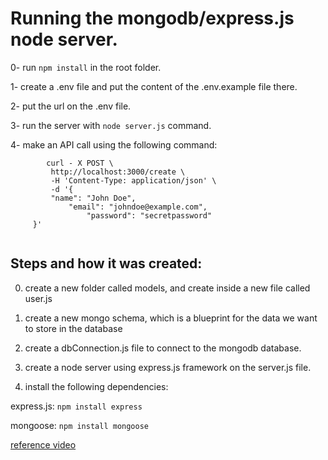 # Running the mongodb/express.js node server.

0- run `npm install` in the root folder.

1- create a .env file and put the content of the .env.example file there.

2- put the url on the .env file.

3- run the server with `node server.js` command.

4- make an API call using the following command:

````
        curl - X POST \
         http://localhost:3000/create \
         -H 'Content-Type: application/json' \
         -d '{
         "name": "John Doe",
             "email": "johndoe@example.com",
                 "password": "secretpassword"
     }'
  
 ````

## Steps and how it was created:

0. create a new folder called models, and create inside a new file called user.js

1. create a new mongo schema, which is a blueprint for the data we want to store in the database

2. create a dbConnection.js file to connect to the mongodb database.

3. create a node server using express.js framework on the server.js file.

4. install the following dependencies:

express.js: `npm install express`

mongoose: `npm install mongoose`

[reference video](https://www.mongodb.com/developer/languages/javascript/getting-started-with-mongodb-and-mongoose/)
